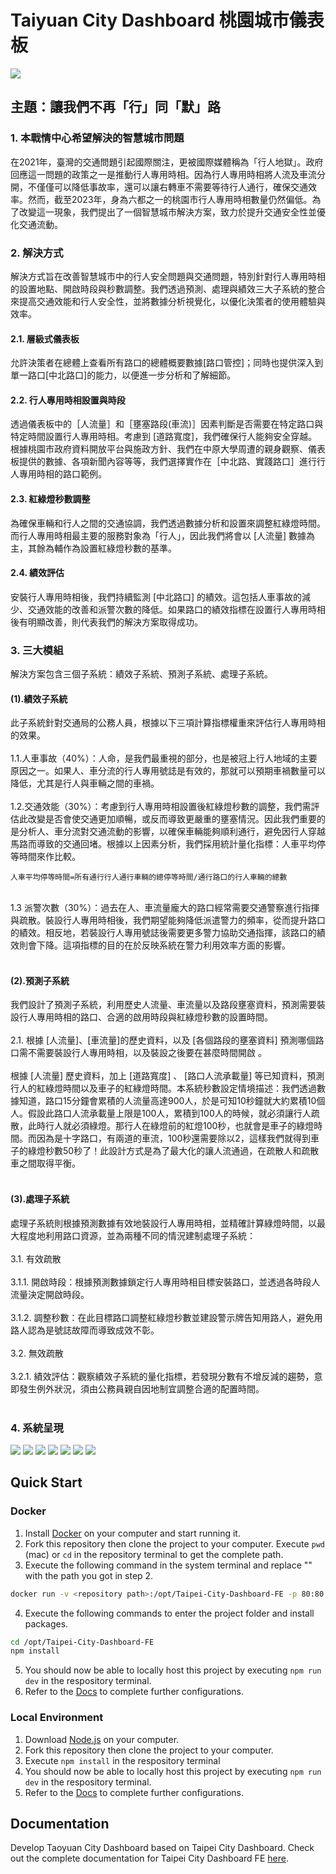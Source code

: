 #   Taiyuan City Dashboard 桃園城市儀表板
<img src='src/assets/images/all.jpg'> 

## 主題：讓我們不再「行」同「默」路


### 1. 本戰情中心希望解決的智慧城市問題
在2021年，臺灣的交通問題引起國際關注，更被國際媒體稱為「行人地獄」。政府回應這一問題的政策之一是推動行人專用時相。因為行人專用時相將人流及車流分開，不僅僅可以降低事故率，還可以讓右轉車不需要等待行人通行，確保交通效率。然而，截至2023年，身為六都之一的桃園市行人專用時相數量仍然偏低。為了改變這一現象，我們提出了一個智慧城市解決方案，致力於提升交通安全性並優化交通流動。
### 2. 解決方式
解決方式旨在改善智慧城市中的行人安全問題與交通問題，特別針對行人專用時相的設置地點、開啟時段與秒數調整。我們透過預測、處理與績效三大子系統的整合來提高交通效能和行人安全性，並將數據分析視覺化，以優化決策者的使用體驗與效率。

#### 2.1. 層級式儀表板
允許決策者在總體上查看所有路口的總體概要數據[路口管控]；同時也提供深入到單一路口[中北路口]的能力，以便進一步分析和了解細節。
#### 2.2. 行人專用時相設置與時段
透過儀表板中的［人流量］和［壅塞路段(車流)］因素判斷是否需要在特定路口與特定時間設置行人專用時相。考慮到 [道路寬度]，我們確保行人能夠安全穿越。根據桃園市政府資料開放平台與施政方針、我們在中原大學周遭的親身觀察、儀表板提供的數據、各項新聞內容等等，我們選擇實作在［中北路、實踐路口］進行行人專用時相的路口範例。
#### 2.3. 紅綠燈秒數調整
為確保車輛和行人之間的交通協調，我們透過數據分析和設置來調整紅綠燈時間。而行人專用時相最主要的服務對象為「行人」，因此我們將會以 [人流量] 數據為主，其餘為輔作為設置紅綠燈秒數的基準。
#### 2.4. 績效評估
安裝行人專用時相後，我們持續監測 [中北路口] 的績效。這包括人車事故的減少、交通效能的改善和派警次數的降低。如果路口的績效指標在設置行人專用時相後有明顯改善，則代表我們的解決方案取得成功。

### 3. 三大模組
解決方案包含三個子系統：績效子系統、預測子系統、處理子系統。
#### (1).績效子系統
此子系統針對交通局的公務人員，根據以下三項計算指標權重來評估行人專用時相的效果。
<br />
<br />
1.1.人車事故（40%）：人命，是我們最重視的部分，也是被冠上行人地域的主要原因之一。如果人、車分流的行人專用號誌是有效的，那就可以預期車禍數量可以降低，尤其是行人與車輛之間的車禍。
<br />
<br />
1.2.交通效能（30%）：考慮到行人專用時相設置後紅綠燈秒數的調整，我們需評估此改變是否會使交通更加順暢，或反而導致更嚴重的壅塞情況。因此我們重要的是分析人、車分流對交通流動的影響，以確保車輛能夠順利通行，避免因行人穿越馬路而導致的交通回堵。根據以上因素分析，我們採用統計量化指標：人車平均停等時間來作比較。

    人車平均停等時間=所有通行行人通行車輛的總停等時間/通行路口的行人車輛的總數
<br />
1.3 派警次數（30%）：過去在人、車流量龐大的路口經常需要交通警察進行指揮與疏散。裝設行人專用時相後，我們期望能夠降低派遣警力的頻率，從而提升路口的績效。相反地，若裝設行人專用號誌後需要更多警力協助交通指揮，該路口的績效則會下降。這項指標的目的在於反映系統在警力利用效率方面的影響。
<br />
<br />

#### (2).預測子系統
我們設計了預測子系統，利用歷史人流量、車流量以及路段壅塞資料，預測需要裝設行人專用時相的路口、合適的啟用時段與紅綠燈秒數的設置時間。
<br />
<br />
2.1. 根據 [人流量]、[車流量]的歷史資料，以及 [各個路段的壅塞資料] 預測哪個路口需不需要裝設行人專用時相，以及裝設之後要在甚麼時間開啟 。
<br />
<br />
根據 [人流量] 歷史資料，加上 [道路寬度] 、 [路口人流承載量] 等已知資料，預測行人的紅綠燈時間以及車子的紅綠燈時間。本系統秒數設定情境描述：我們透過數據知道，路口15分鐘會累積的人流量高達900人，於是可知10秒鐘就大約累積10個人。假設此路口人流承載量上限是100人，累積到100人的時候，就必須讓行人疏散，此時行人就必須綠燈。那行人在綠燈前的紅燈100秒，也就會是車子的綠燈時間。而因為是十字路口，有兩道的車流，100秒還需要除以2，這樣我們就得到車子的綠燈秒數50秒了！此設計方式是為了最大化的讓人流通過，在疏散人和疏散車之間取得平衡。
<br />
<br />

#### (3).處理子系統
處理子系統則根據預測數據有效地裝設行人專用時相，並精確計算綠燈時間，以最大程度地利用路口資源，並為兩種不同的情況建制處理子系統：
<br />
<br />
3.1.	有效疏散
<br />
<br />
3.1.1.	開啟時段：根據預測數據鎖定行人專用時相目標安裝路口，並透過各時段人流量決定開啟時段。
<br />
<br />
3.1.2.	調整秒數：在此目標路口調整紅綠燈秒數並建設警示牌告知用路人，避免用路人認為是號誌故障而導致成效不彰。
<br />
<br />
3.2.	無效疏散
<br />
<br />
3.2.1.	績效評估：觀察績效子系統的量化指標，若發現分數有不增反減的趨勢，意即發生例外狀況，須由公務員親自因地制宜調整合適的配置時間。
<br />
<br />


### 4. 系統呈現
<img src='src/assets/images/dashboard_intersection.png'> 
<img src='src/assets/images/dashboard_zhongbei_intersection.png'> 
<img src='src/assets/images/map01.png'> 
<img src='src/assets/images/map02.png'> 
<img src='src/assets/images/map03.png'> 
<img src='src/assets/images/map04.png'> 
<img src='src/assets/images/component_detail.png'> 



## Quick Start

### Docker

1. Install [Docker](https://www.docker.com/products/docker-desktop/) on your computer and start running it.
2. Fork this repository then clone the project to your computer. Execute `pwd` (mac) or `cd` in the repository terminal to get the complete path.
3. Execute the following command in the system terminal and replace "<repository path>" with the path you got in step 2.

```bash
docker run -v <repository path>:/opt/Taipei-City-Dashboard-FE -p 80:80 -it node:18.18.1-alpine3.18  sh
```

4. Execute the following commands to enter the project folder and install packages.

```bash
cd /opt/Taipei-City-Dashboard-FE
npm install
```

5. You should now be able to locally host this project by executing `npm run dev` in the respository terminal.
6. Refer to the [Docs](https://tuic.gov.taipei/documentation/front-end/project-setup) to complete further configurations.

### Local Environment

1. Download [Node.js](https://nodejs.org/en) on your computer.
2. Fork this repository then clone the project to your computer.
3. Execute `npm install` in the respository terminal
4. You should now be able to locally host this project by executing `npm run dev` in the respository terminal.
5. Refer to the [Docs](https://tuic.gov.taipei/documentation/front-end/project-setup) to complete further configurations.

## Documentation
Develop Taoyuan City Dashboard based on Taipei City Dashboard.
Check out the complete documentation for Taipei City Dashboard FE [here](https://tuic.gov.taipei/documentation).
